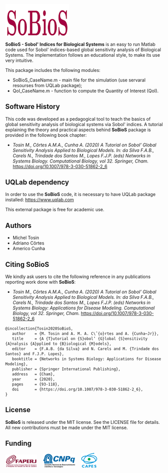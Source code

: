 <img src="logo/SoBioS.png" width="40%">

**SoBioS - Sobol' Indices for Biological Systems** is an easy to run Matlab code used for Sobol' indices-based global sensitivity analysis of Biological Systems. The implementation follows an educational style, to make its use very intuitive. 

This package includes the following modules:

- SoBioS_CaseName.m - main file for the simulation (use servaral resourses from UQLab package);
- QoI_CaseName.m - function to compute the Quantity of Interest (QoI).


## Software History

This code was developed as a pedagogical tool to teach the basics of global sensitivity analysis of biological systems via Sobol' indices. A tutorial explaining the theory and practical aspects behind **SoBioS** package is provided in the following book chapter:
- *Tosin M., Côrtes A.M.A., Cunha A. (2020) A Tutorial on Sobol’ Global Sensitivity Analysis Applied to Biological Models. In: da Silva F.A.B., Carels N., Trindade dos Santos M., Lopes F.J.P. (eds) Networks in Systems Biology. Computational Biology, vol 32. Springer, Cham.* https://doi.org/10.1007/978-3-030-51862-2_6

## UQLab dependency

In order to use the **SoBioS** code, it is necessary to have UQLab package installed:
https://www.uqlab.com

This external package is free for academic use.

## Authors
- Michel Tosin
- Adriano Côrtes
- Americo Cunha

## Citing SoBioS

We kindly ask users to cite the following reference in any publications reporting work done with **SoBioS**:
- *Tosin M., Côrtes A.M.A., Cunha A. (2020) A Tutorial on Sobol’ Global Sensitivity Analysis Applied to Biological Models. In: da Silva F.A.B., Carels N., Trindade dos Santos M., Lopes F.J.P. (eds) Networks in Systems Biology: Applications for Disease Modeling. Computational Biology, vol 32. Springer, Cham.* https://doi.org/10.1007/978-3-030-51862-2_6

```
@incollection{Tosin2020SoBioS,
   author    = {M. Tosin and A. M. A. C\ˆ{o}rtes and A. {Cunha~Jr}},
   title     = {A {T}utorial on {S}obol’ {G}lobal {S}ensitivity {A}nalysis {A}pplied to {B}iological {M}odels},
   editor    = {F.A.B. {da Silva} and N. Carels and M. {Trindade dos Santos} and F.J.P. Lopes},
   booktitle = {Networks in Systems Biology: Applications for Disease Modeling},
   publisher = {Springer International Publishing},
   address   = {Cham},
   year      = {2020},
   pages     = {93-118},
   doi       = {https://doi.org/10.1007/978-3-030-51862-2_6},
}
```

## License

**SoBioS** is released under the MIT license. See the LICENSE file for details. All new contributions must be made under the MIT license.

## Funding

<img src="logo/faperj.jpg" width="20%"> &nbsp; &nbsp; <img src="logo/cnpq.png" width="20%"> &nbsp; &nbsp; <img src="logo/capes.png" width="10%">

